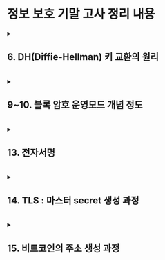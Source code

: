# 정보 보호 기말 고사 정리 내용

<details>
<summary><h2>6. DH(Diffie-Hellman) 키 교환의 원리</h2></summary>

### 교환 개념 요약
**두 당사자(앨리스, 밥)** 가 서로의 비밀키를 공개하지 않고도 공유된 비밀키(Session Key)를 안전하게 합의할 수 있도록 하는 방법
<br>
- 큰 소수 p (prime number)
- 원시근 g (primtive root mod p)
p, g 모두 공개값

<br>
<br>



### 수학적 원리

1. 앨리스와와 밥은 둘 다 p, g를 알고 있음
2. 앨리스는 비밀값 a를 생성하고 A = g^a mod p를 계산해 밥에게 전송 (이걸 half-key 또는 공개키 라고 부름)
3. 밥은 비밀값 b를 생성하고 B = g^b mod p를 계산해 앨리스에게 전송
4. 이제 둘 다 상대방의 공개키와 자신의 비밀값으로 공유키 계산
  - 앨리스 : K = B^a mod p = (g^b)^a = g^(ab) mod p
  - 밥 : K = A^b mod p = (g^a)^b = g^(ab) mod p
<br>
<br>

- 결론적으로 둘은 같은 K (공유키)를 가짐
- 공격자는 중간에 A와 B는 알 수 있지만 a 또는 b는 알 수 없음
- 이는 이산대수 문제(Discrete Logarithm Problem, DLP)가 어렵기 때문임

<br>
<br>

### 키 교환 예시
- p = 13, g = 2
- 앨리스 비밀키 A = 9 → RA = g^9 mod 13 = 2^9 mod 13 = 6
- 밥 비밀키 B = 7 → RB = g^7 mod 13 = 2^7 mod 13 = 11
- 공유 키 계산 방법
  - K = RB^A mod p = 11^9 mod 13 = 6
  - K = RA^B mod p = 6^7 mod 13 = 6
- 둘 다 K = 6이란 공유키를 갖음

<br>
<br>

### 안전한 이유
- 공격자는 g, p, RA, RB를 볼 수 있지만 a 또는 b는 알 수 없음
- 왜냐하면 g^x mod p = y일 때, x를 찾는 건 **DLP(이산대수 문제)** 로 매우 어렵기 때문

<br>
<br>

### ElGamal과의 관계
- ElGamal 암호 방식은 DH 키 교환을 기반으로 만들어 짐
- ElGamal은 여기에 메시지를 암호화하는 방식을 덧붙인 것 뿐

<br>
<br>

### 요약

| 항목 | 설명 |
|:----:|:-----|
|목적|	공개 채널에서 안전하게 공유 비밀키를 생성|
|기반|이산대수 문제 (Discrete Log Problem, DLP)|
|공개값|	큰 소수 p, 원시근 g|
|비공개값|앨리스의 비밀 a, 밥의 비밀 b|
|공유키 계산|g^ab mod p (서로 다른 방식으로 동일 결과 도출)|
|보안성|g^x mod p = y일 때, x를 유추하는 것이 어렵다는 수학적 성질|
|활용|ElGamal, SSL/TLS, IPSec, PGP, ECDH 등|



</details>
  
<br>


<details>
<summary><h2>9~10. 블록 암호 운영모드 개념 정도</h2></summary>

### 1. ECB (Electronic Code Book)
- 원리 : 각 블록을 독립적으로 암호화
- 암호화식 : Ci = E(K, Pi)
- 장점 : 병렬 처리 가능, 구현 쉬움
- 단점 : 동일 평문 → 동일 암호문 → 패턴 유출, 보안 매우 취약
- 예시 : 이미지 파일을 암호화해도 윤곽이 보임
- **안전하지 않음 절대 사용 불가**

<br>

### 2. CBC (Cipher Block Chaining)
- 원리 : 이전 암호문과 XOR 후 암호화
- 암호화식 : Ci = E(K, Pi ⊕ Ci-1) (C0 = IV)
- 복호화식 : Pi = D(K, Ci) ⊕ Ci-1
- 초기값(IV) : 반드시 필요. 동일해야 복호화 가능
- 장점 : 동일한 평문이라도 다른 암호문 생성 (패턴 깨짐)
- 단점 : 암호화 시 병렬처리 X (복호화는 가능), 에러 전파 있음
- TLS/SSL 등 실제 시스템에서 사용됨

<br>

### 3. CFB (Cipher Feedback)
- 원리 : 암호문을 피드백하여 다음 블록 암호화
- 암호화식 : Ci = Pi ⊕ E(K, Ci-1)
- 복호화식 : Pi = Ci ⊕ E(K, Ci-1)
- 장점 : 패딩 불필요, 스트림 암호처럼 작동
- 단점 : 병렬처리 X, 재전송 공격에 취약
- 현재는 거의 사용 X

<br>

### 4. OFB (Output Feedback)
- 원리 : 암호 알고리즘의 출력을 다시 입력 → 키스트림 생성
- 암호화식 : Ci = Pi ⊕ Oi (Oi = E(K, Oi-1))
- 복호화식 : 동일 (대칭)
- 장점 : 암호화·복호화 구조 동일, 오류 전파 없음
- 단점 : 암호문 블록이 반복되면 키스트림도 반복됨 (보안 취약)
- 실사용 비권장

<br>

### 5. CTR (Counter Mode)
- 원리: nonce + counter → 암호화 → 키스트림 생성
- 암호화/복호화: Ci = Pi ⊕ E(K, counter_i)
- 장점
  - 병렬 처리 가능 (암·복호화 모두)
  - 스트림 암호처럼 빠르고 효율적
  - 패딩 불필요
  - 키스트림 미리 생성 가능
- 최신 암호화 표준에서 가장 권장되는 방식 (TLS 1.3 포함)



</details>
  
<br>


<details>
<summary><h2>13. 전자서명</h2></summary>

### 전자 서명이란

- 디지털 환경에서 사람의 서명 역할
- 수신자가 송신자를 신뢰할 수 있게 해줌
- 위조 방지 + 부인 방지 기능 포함

<br>
<br>

### 목적

|보안 속성|설명|
|:---:|:---|
|무결성|메시지가 중간에 바뀌지 않았다는 증거|
|인증|서명자가 누구인지 검증 가능|
|부인 방지|서명 후 부인 불가|

<br>
<br>

### MAC과 서명의 차이

|항목|MAC|전자 서명|
|:---:|:---:|:---:|
|키|공유 키 사용|비대칭 키 사용|
|부인방지|불가|가능|
|제3자 검증|불가|가능|
|사용 방식|HMAC|RSA/DSA/ECDSA 등|

<br>
<br>

### 동작 원리

- 서명
  - 메시지 작성
  - 메시지 -> 해시 값 계산
  - 해시 값 -> 개인키로 암호화 (이게 전자 서명임)
- 검증
  - 메시지 -> 해시 값 계산
  - 전자 서명 -> 공개키로 복호화 -> 복호화된 해시 값 비교
  - 같으면 무결성 + 인증 + 부인 방지 성립

<br>
<br>

### 전자 서명 방법

|방법|설명|
|:---:|:---|
|메시지 직접 서명|전체 메시지를 개인키로 서명 -> 비효율적|
|해시 값 서명|메시지를 해시 후 해시값에 서명 -> 일반적, 효율적|

<br>
<br>

### RSA 전자 서명 예시

- 서명자 공개키 (E, N) / 개인키 (D, N)
- 메시지 M = 123
- 서명 = M^D mod N (ex. 123^29 mod 323 = 157)
- 검증 = 서명^E mod N = 157^5 mod 323 = 123
- 메시지와 동일하므로 검증 성공

</details>
  
<br>


<details>
<summary><h2>14. TLS : 마스터 secret 생성 과정</h2></summary>

### 순서

|단계|설명|
|:---:|:---|
|ClientHello|client_random 전송|
|ServerHello|server_random + 인증서 + 서버 공개키 전송|
|ClientKeyExchange|클라이언트 공개키 전송|
|양측 공유키 생성|ECDHE 방식으로 공유 Premaster Secret 생성|
|Master Secret 생성|	PRF(pre_master, "master secret", client_random + server_random)|
|Key Block 생성|	PRF(master_secret, "key expansion", server_random + client_random)|

<br>
<br>

### 구성 요소 설명

|요소|설명|
|:---:|:---|
|client_random|클라이언트가 생성한 32바이트 랜덤|
|server_random|서버가 생성한 32바이트 랜덤|
|Premaster Secret|ECDHE 또는 RSA로 교환한 임시 비밀|
|Master Secret|	PRF를 통해 생성 (총 48바이트)|
|Key Block|암호화 키, MAC 키, IV 등을 포함한 키 집합|

  


</details>
  
<br>



<details>
<summary><h2>15. 비트코인의 주소 생성 과정</h2></summary>

### 1. 개인키 (Private Key) 생성
- 256비트 난수(random number) 생성
  - 예 : k = 0xAB23... (64자리 16진수, 256비트)
- 완전 랜덤, 소유자의 비밀키 → 지갑에서 생성됨

<br>

### 2. 2단계: 공개키 (Public Key) 생성
- 개인키 k를 바탕으로 타원곡선 곱셈 (ECC)
  - Q = k * G
      - G: 기준점 (Elliptic Curve secp256k1 상의 고정점)
      - Q = (x, y): 512비트의 공개키 (x,y 좌표 256비트씩)

- 공개키만 알면 개인키를 알 수 없다 (일방향)

<br>

### 3. 공개키 → 해시 (Public Key Hash)

- 공개키를 압축된 주소로 만들기 위해 해싱
  - 1차 해시: SHA256(PubKey) → 256bit
  - 2차 해시: RIPEMD160(SHA256(PubKey)) → 160bit
  - 이 결과를 PubKeyHash라고 함

<br>

### 4. 4단계: 주소 포맷 변환 (Base58Check 인코딩)
- Base58Check 인코딩:
  - Prefix (네트워크 타입):
    - 메인넷: 0x00 (즉, 시작문자 1)
  - Payload: PubKeyHash
  - Checksum: SHA256(SHA256(Prefix + Payload))의 앞 4바이트
- 위 모두를 합쳐 Base58 인코딩 → 사람 읽기 가능한 주소 생성
  - 예: 1Cdid9KFAaatwczBwBttQcwXYCpvK8h7FK
 

</details>
  
<br>

